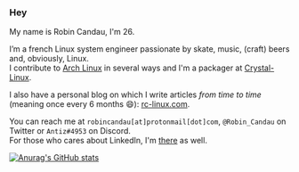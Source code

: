 ### Hey

My name is Robin Candau, I'm 26.  
  
I’m a french Linux system engineer passionate by skate, music, (craft) beers and, obviously, Linux.  
I contribute to [Arch Linux](https://archlinux.org/) in several ways and I'm a packager at [Crystal-Linux](https://getcryst.al/).  
  
I also have a personal blog on which I write articles *from time to time* (meaning once every 6 months :smile:): [rc-linux.com](https://rc-linux.com).  
   
You can reach me at `robincandau[at]protonmail[dot]com`, `@Robin_Candau` on Twitter or `Antiz#4953` on Discord.  
For those who cares about LinkedIn, I'm [there](https://www.linkedin.com/in/robin-candau-3083a2173/?locale=en_US) as well.  
  
[![Anurag's GitHub stats](https://github-readme-stats.vercel.app/api?username=Antiz96)](https://github.com/anuraghazra/github-readme-stats)
